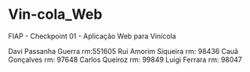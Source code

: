 # Vin-cola_Web
FIAP - Checkpoint 01 - Aplicação Web para Vinícola 

Davi Passanha Guerra rm:551605
Rui Amorim Siqueira rm: 98436
Cauã Gonçalves rm: 97648
Carlos Queiroz rm: 99849
Luigi Ferrara rm: 98047

